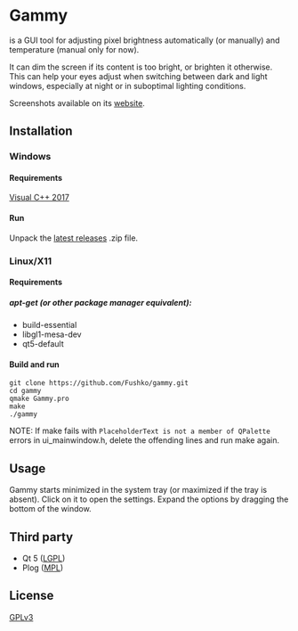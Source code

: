 # Gammy

is a GUI tool for adjusting pixel brightness automatically (or manually) and temperature (manual only for now).

It can dim the screen if its content is too bright, or brighten it otherwise.
This can help your eyes adjust when switching between dark and light windows, especially at night or in suboptimal lighting conditions.

Screenshots available on its [website](https://getgammy.com).

## Installation

### Windows

#### Requirements

[Visual C++ 2017](https://aka.ms/vs/16/release/vc_redist.x64.exe)

#### Run

Unpack the [latest releases](https://github.com/Fushko/gammy/releases) .zip file.

### Linux/X11

#### Requirements

##### apt-get (or other package manager equivalent):
- build-essential
- libgl1-mesa-dev
- qt5-default

#### Build and run
```
git clone https://github.com/Fushko/gammy.git
cd gammy
qmake Gammy.pro
make
./gammy
```
NOTE: If make fails with ```PlaceholderText is not a member of QPalette``` errors in ui_mainwindow.h, delete the offending lines and run make again.

## Usage

Gammy starts minimized in the system tray (or maximized if the tray is absent). Click on it to open the settings. Expand the options by dragging the bottom of the window.

## Third party

- Qt 5 ([LGPL](https://doc.qt.io/qt-5/lgpl.html))
- Plog ([MPL](https://github.com/SergiusTheBest/plog/blob/master/LICENSE))

## License

[GPLv3](https://github.com/Fushko/gammy/blob/master/LICENSE)

